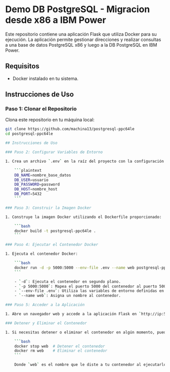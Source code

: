 # Demo DB PostgreSQL - Migracion desde x86 a IBM Power

Este repositorio contiene una aplicación Flask que utiliza Docker para su ejecución. La aplicación permite gestionar direcciones y realizar consultas a una base de datos PostgreSQL x86 y luego a la DB PostgreSQL en IBM Power.

## Requisitos

- Docker instalado en tu sistema.

## Instrucciones de Uso

### Paso 1: Clonar el Repositorio

Clona este repositorio en tu máquina local:

```bash
git clone https://github.com/machina13/postgresql-ppc64le
cd postgresql-ppc64le

## Instrucciones de Uso

### Paso 2: Configurar Variables de Entorno

1. Crea un archivo `.env` en la raíz del proyecto con la configuración de tu base de datos PostgreSQL. Sustituye los valores de ejemplo con los adecuados para tu entorno:

    ```plaintext
    DB_NAME=nombre_base_datos
    DB_USER=usuario
    DB_PASSWORD=password
    DB_HOST=nombre_host
    DB_PORT=5432
    ```

### Paso 3: Construir la Imagen Docker

1. Construye la imagen Docker utilizando el Dockerfile proporcionado:

    ```bash
    docker build -t postgresql-ppc64le .
    ```

### Paso 4: Ejecutar el Contenedor Docker

1. Ejecuta el contenedor Docker:

    ```bash
    docker run -d -p 5000:5000 --env-file .env --name web postgresql-ppc64le
    ```

    - `-d`: Ejecuta el contenedor en segundo plano.
    - `-p 5000:5000`: Mapea el puerto 5000 del contenedor al puerto 5000 del host.
    - `--env-file .env`: Utiliza las variables de entorno definidas en el archivo `.env`.
    - `--name web`: Asigna un nombre al contenedor.

### Paso 5: Acceder a la Aplicación

1. Abre un navegador web y accede a la aplicación Flask en `http://ip:5000`.

### Detener y Eliminar el Contenedor

1. Si necesitas detener o eliminar el contenedor en algún momento, puedes usar los siguientes comandos:

    ```bash
    docker stop web  # Detener el contenedor
    docker rm web    # Eliminar el contenedor
    ```

    Donde `web` es el nombre que le diste a tu contenedor al ejecutarlo.

